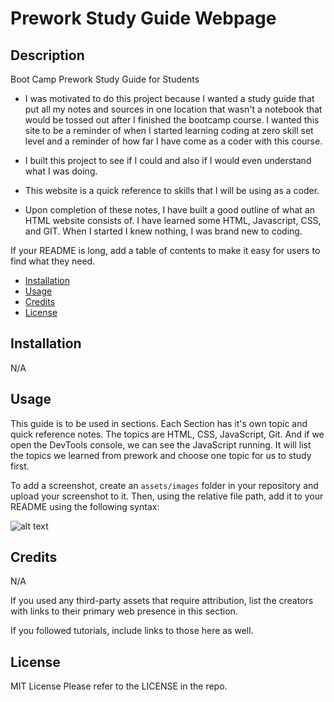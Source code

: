# Prework Study Guide Webpage

## Description
Boot Camp Prework Study Guide for Students

- I was motivated to do this project because I wanted a study guide that put all my notes and sources in one location that wasn't a notebook that would be tossed out after I finished the bootcamp course. I wanted this site to be a reminder of when I started learning coding at zero skill set level and a reminder of how far I have come as a coder with this course.

- I built this project to see if I could and also if I would even understand what I was doing.

- This website is a quick reference to skills that I will be using as a coder. 

- Upon completion of these notes, I have built a good outline of what an HTML website consists of. I have learned some HTML, Javascript, CSS, and GIT. When I started I knew nothing, I was brand new to coding.


If your README is long, add a table of contents to make it easy for users to find what they need.

- [Installation](#installation)
- [Usage](#usage)
- [Credits](#credits)
- [License](#license)

## Installation

N/A

## Usage

This guide is to be used in sections.  Each Section has it's own topic and quick reference notes.  The topics are HTML, CSS, JavaScript, Git. And if we open the DevTools console, we can see the JavaScript running. It will list the topics we learned from prework and choose one topic for us to study first. 

To add a screenshot, create an `assets/images` folder in your repository and upload your screenshot to it. Then, using the relative file path, add it to your README using the following syntax:

![alt text](assets/images/screenshot.png)

## Credits

N/A

If you used any third-party assets that require attribution, list the creators with links to their primary web presence in this section.

If you followed tutorials, include links to those here as well.

## License

MIT License
Please refer to the LICENSE in the repo.
